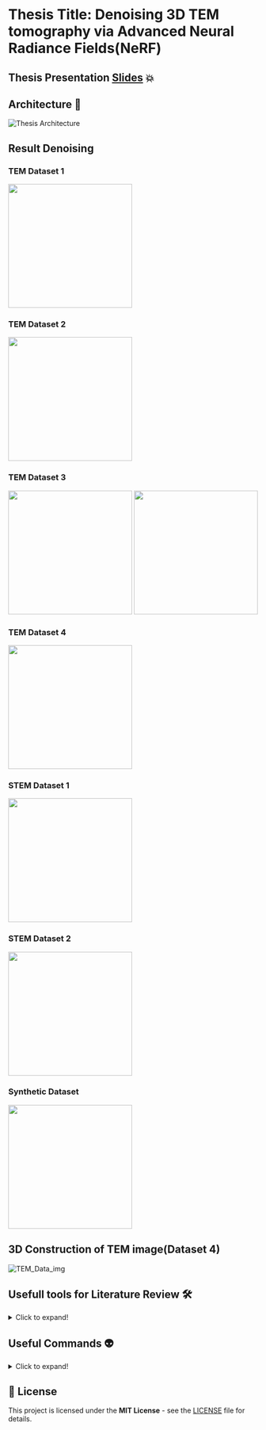 # Thesis Title: Denoising 3D TEM tomography via Advanced Neural Radiance Fields(NeRF) 

## Thesis Presentation [Slides](https://docs.google.com/presentation/d/12Wyv8tTjPnTopcQcVolASewZ1mb3J9Qr/edit?usp=sharing&ouid=117540787695449847995&rtpof=true&sd=true) 💥

## Architecture 🧩
![Thesis Architecture](https://github.com/Mithunjack/Thesis-NeRFs/assets/23437429/0763edb5-8c52-4102-9a76-0730262c3c53)

## Result Denoising 

### TEM Dataset 1
<img src="https://github.com/Mithunjack/Thesis-NeRFs/assets/23437429/e8e882d7-68fb-48c2-94f2-6adcf75ad62e" height="250">

### TEM Dataset 2
<img src="https://github.com/Mithunjack/Thesis-NeRFs/assets/23437429/57bd937c-614e-4087-aad5-112b042fa1ac" height="250">


### TEM Dataset 3
<img src="https://github.com/Mithunjack/Thesis-NeRFs/assets/23437429/6683d109-fdfe-4436-81df-ff20cc327e54" height="250">
<img src="https://github.com/Mithunjack/Thesis-NeRFs/assets/23437429/5a1fd5a8-1dc7-401a-b326-00b2c40ccb58" height="250">


### TEM Dataset 4
<img src="https://github.com/Mithunjack/Thesis-NeRFs/assets/23437429/087960e9-3532-4e23-a1b7-ebba31761c3b" height="250">

### STEM Dataset 1
<img src="https://github.com/Mithunjack/Thesis-NeRFs/assets/23437429/dff0f77c-8243-4903-bc54-c9c34347b5a2" height="250">

### STEM Dataset 2
<img src="https://github.com/Mithunjack/Thesis-NeRFs/assets/23437429/087960e9-3532-4e23-a1b7-ebba31761c3b" height="250">


### Synthetic Dataset
<img src="https://github.com/Mithunjack/Thesis-NeRFs/assets/23437429/e01fb136-8be5-4117-9ca4-3902834f8d00" height="250">


## 3D Construction of TEM image(Dataset 4)
![TEM_Data_img](https://github.com/Mithunjack/Thesis-NeRFs/assets/23437429/8099128c-2ef9-47ff-bf0e-3814772018f8)




## Usefull tools for Literature Review 🛠️
<details>
  <summary>Click to expand!</summary>

  1. It provides an overview of any article and all related research with the assistance of AI -> [Paper Digest](https://www.paperdigest.org/review/).
  2. The AI Research Assistant -> [Elicit](https://elicit.org/) | [Scispace](https://typeset.io/)
  3. An app that visualizes all of the related papers for a specific paper -> [Litmap](https://www.litmaps.com/)
  4. Similar to Litmap, but using a different linked paper visualization website-> [Connected paper](https://www.connectedpapers.com/)
  5. For improved writing efficiency -> [Writefull](https://www.writefull.com/)
  6. For creating custom vectors or biologically themed graphics -> [Bio render](https://biorender.com/)
  7. Similarly, litmap and connected paper provide another option -> [scite](https://scite.ai/)
  8. Reference Manager -> [Zotero](https://www.zotero.org/)
  9. Alternative Reference Manager -> [Mandele](https://www.mendeley.com/?interaction_required=true)
</details>


## Useful Commands 👽
<details>
  <summary>Click to expand!</summary>

  ## Linux 🤸
  
  1. CUDA Version `nvidia-smi` // 11.8
  2. Python Version `python3 --version` // 3.8.15
  3. Clear cmd `reset`
  4. Conda path setup [path](https://askubuntu.com/questions/849470/how-do-i-activate-a-conda-environment-in-my-bashrc)
  5. Ubuntu architecture `uname -m` // x86_64
  6. Ubuntu version and machine id `hostnamectl`
  7. NVCC version `nvcc -V`
  8. To find or locate file `locate {nvcc}`
  9. PyTorch version `pip3 show torch` // 1.12.1+cu113
  10. Linux background processing `htop`
  11. Kill VS Code server `Remote-SSH: kill VS Code Server on Host` [Documentation](https://github.com/microsoft/vscode-remote-release/issues/4307)
  12. Installing stuff without `sudo` [Documentation](https://askubuntu.com/questions/339/how-can-i-install-a-package-without-root-access)
  13. Extract file `tar -xvf cmake-3.x.x.tar.gz`
  14. Debian-based Linux Distribution: `cat /etc/os-release`
  15. Change GPU `export CUDA_VISIBLE_DEVICES=1`
  16. For building CMAKE `cmake . -B build -DCMAKE_CUDA_COMPILER:STRING="/usr/local/cuda-11.8/bin/nvcc"`
  
  #### [NeRFstudio Documentation](https://docs.nerf.studio/en/latest/quickstart/installation.html) 📄
  
  **NerfStudio ✈️**
  
  1. Check available model `ns-train --help`
  2. Torch version check in Anaconda `pip3 show torch`
  3. With a specified websocket port `ns-train nerfacto --vis viewer --viewer.websocket-port=7008`
  4. Resume training from one certain point `ns-train nerfacto --data data/nerfstudio/poster --trainer.load-dir {outputs/.../nerfstudio_models}`
  5. Pre processing custom data `ns-process-data images --data data/custom_data --output-dir outputs/custom_data_preprocessed --no-gpu`
  
  **Anaconda 🐍**
  
  1. Creating conda env `conda create --name nerfstudio -y python=3.8`
  2. Activate env `conda activate nerfstudio`
  3. Active env `conda info -e`
  4. Jupyter notebook password [setup](https://jupyter-notebook.readthedocs.io/en/stable/public_server.html)
  5. Remove env `conda env remove -n ENV_NAME`
  6. Remove all env `conda remove --name myenv --all`
  7. Env list `conda env list`

</details>



## 📝 License
This project is licensed under the **MIT License** - see the [LICENSE](./LICENSE) file for details.


